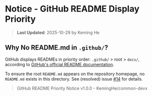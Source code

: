 # Notice - GitHub README Display Priority

> **Last Updated**: 2025-10-29 by Keming He

## Why No README.md in `.github/`?

GitHub displays READMEs in priority order: `.github/` > root > `docs/`, according to [GitHub's official README documentation](https://docs.github.com/repositories/managing-your-repositorys-settings-and-features/customizing-your-repository/about-readmes).

To ensure the root `README.md` appears on the repository homepage, no `README.md` exists in this directory. See (resolved) issue [#14](https://github.com/KemingHe/common-devx/issues/14) for details.

> GitHub README Priority Notice v1.0.0 - KemingHe/common-devx
